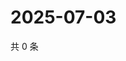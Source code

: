 # 2025-07-03

共 0 条

<!-- BEGIN ZHIHUVIDEO -->
<!-- 最后更新时间 Thu Jul 03 2025 08:57:00 GMT+0800 (China Standard Time) -->

<!-- END ZHIHUVIDEO -->
